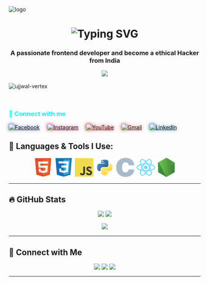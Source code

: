 ![logo](https://github.com/user-attachments/assets/2317299e-471e-43ac-95c7-8e05ed8f3771)



<h1 align="center">
  <img src="https://readme-typing-svg.herokuapp.com?font=Fira+Code&size=30&pause=1000&center=true&vCenter=true&width=435&lines=Hi+%F0%9F%91%8B%2C+I'm+Ujjwal+Kumar;A+Passionate+Web+Developer;Full+Stack+Learner+%F0%9F%92%BB;Lover+of+Clean+UI+%26+UX+%F0%9F%92%A1" alt="Typing SVG" />
</h1>

<h3 align="center">A passionate frontend developer and become a ethical Hacker from India</h3>
<div align="center">
  <img src="https://media.giphy.com/media/f3iwJFOVOwuy7K6FFw/giphy.gif" width="300px">
</div>

<p align="left"> <img src="https://komarev.com/ghpvc/?username=ujjwal-vertex&label=Profile%20views&color=0e75b6&style=flat" alt="ujjwal-vertex" /> </p>

<p align="left"> <a href="https://twitter.com/" target="blank"><img src="https://img.shields.io/twitter/follow/?logo=twitter&style=for-the-badge" alt="" /></a> </p>

<h3 align="left" style="color:#00ffff;">🔗 Connect with me</h3>
<p align="left" style="display: flex; gap: 20px;">

  <a href="https://fb.com/ujjwal tripathi" target="_blank">
    <img src="https://img.icons8.com/color/48/000000/facebook-new.png" alt="Facebook" 
         style="transition: transform 0.3s ease, filter 0.3s ease; filter: drop-shadow(0 0 5px #4267B2);" 
         onmouseover="this.style.transform='scale(1.2)'; this.style.filter='drop-shadow(0 0 10px #4267B2)';" 
         onmouseout="this.style.transform='scale(1)'; this.style.filter='drop-shadow(0 0 5px #4267B2)';"/>
  </a>

  <a href="https://instagram.com/_ujjwal_tripathi_7" target="_blank">
    <img src="https://img.icons8.com/color/48/000000/instagram-new.png" alt="Instagram" 
         style="transition: transform 0.3s ease, filter 0.3s ease; filter: drop-shadow(0 0 5px #E1306C);" 
         onmouseover="this.style.transform='scale(1.2)'; this.style.filter='drop-shadow(0 0 10px #E1306C)';" 
         onmouseout="this.style.transform='scale(1)'; this.style.filter='drop-shadow(0 0 5px #E1306C)';"/>
  </a>

  <a href="https://www.youtube.com/c/ujjwalmusicstudio" target="_blank">
    <img src="https://img.icons8.com/color/48/000000/youtube-play.png" alt="YouTube" 
         style="transition: transform 0.3s ease, filter 0.3s ease; filter: drop-shadow(0 0 5px #FF0000);" 
         onmouseover="this.style.transform='scale(1.2)'; this.style.filter='drop-shadow(0 0 10px #FF0000)';" 
         onmouseout="this.style.transform='scale(1)'; this.style.filter='drop-shadow(0 0 5px #FF0000)';"/>
  </a>

  <a href="mailto:ujjwal2052005@gmail.com" target="_blank">
    <img src="https://img.icons8.com/color/48/000000/gmail--v1.png" alt="Gmail" 
         style="transition: transform 0.3s ease, filter 0.3s ease; filter: drop-shadow(0 0 5px #D44638);" 
         onmouseover="this.style.transform='scale(1.2)'; this.style.filter='drop-shadow(0 0 10px #D44638)';" 
         onmouseout="this.style.transform='scale(1)'; this.style.filter='drop-shadow(0 0 5px #D44638)';"/>
  </a>

  <a href="https://www.linkedin.com/in/ujjawal-kumar-169297333" target="_blank">
    <img src="https://img.icons8.com/color/48/000000/linkedin.png" alt="LinkedIn" 
         style="transition: transform 0.3s ease, filter 0.3s ease; filter: drop-shadow(0 0 5px #0077B5);" 
         onmouseover="this.style.transform='scale(1.2)'; this.style.filter='drop-shadow(0 0 10px #0077B5)';" 
         onmouseout="this.style.transform='scale(1)'; this.style.filter='drop-shadow(0 0 5px #0077B5)';"/>
  </a>

</p>


## 🚀 Languages & Tools I Use:

<p align="center">
  <a href="#"><img src="https://raw.githubusercontent.com/devicons/devicon/master/icons/html5/html5-original.svg" title="HTML5" alt="HTML" width="50" height="50"/></a>
  <a href="#"><img src="https://raw.githubusercontent.com/devicons/devicon/master/icons/css3/css3-original.svg" title="CSS3" alt="CSS" width="50" height="50"/></a>
  <a href="#"><img src="https://raw.githubusercontent.com/devicons/devicon/master/icons/javascript/javascript-original.svg" title="JavaScript" alt="JavaScript" width="50" height="50"/></a>
  <a href="#"><img src="https://raw.githubusercontent.com/devicons/devicon/master/icons/python/python-original.svg" title="Python" alt="Python" width="50" height="50"/></a>
  <a href="#"><img src="https://raw.githubusercontent.com/devicons/devicon/master/icons/c/c-original.svg" title="C" alt="C" width="50" height="50"/></a>
  <a href="#"><img src="https://raw.githubusercontent.com/devicons/devicon/master/icons/react/react-original.svg" title="ReactJS" alt="ReactJS" width="50" height="50"/></a>
  <a href="#"><img src="https://raw.githubusercontent.com/devicons/devicon/master/icons/nodejs/nodejs-original.svg" title="NodeJS" alt="NodeJS" width="50" height="50"/></a>
</p>

---

## 🔥 GitHub Stats

<p align="center">
  <img src="https://github-readme-stats.vercel.app/api?username=ujjwal-vertex&show_icons=true&theme=radical&border_radius=15" width="48%" />
  <img src="https://github-readme-stats.vercel.app/api/top-langs/?username=ujjwal-vertex&layout=compact&theme=radical&border_radius=15" width="48%" />
</p>

<p align="center">
  <img src="https://github-readme-streak-stats.herokuapp.com?user=ujjwal-vertex&theme=radical&border_radius=15&date_format=M%20j%5B%2C%20Y%5D" />
</p>

---

## 🧠 Connect with Me

<p align="center">
  <a href="mailto:ujjwalkumar@example.com"><img src="https://img.shields.io/badge/Email-ujjwal@example.com-red?style=for-the-badge&logo=gmail"></a>
  <a href="https://www.linkedin.com/in/ujjwal-vertex"><img src="https://img.shields.io/badge/LinkedIn-ujjwal--vertex-blue?style=for-the-badge&logo=linkedin"></a>
  <a href="https://github.com/ujjwal-vertex"><img src="https://img.shields.io/badge/GitHub-ujjwal--vertex-black?style=for-the-badge&logo=github"></a>
</p>

---

<!-- 🌟 OPTIONAL: Add glow hover effect (for GitHub profile README) -->
<style>
  img:hover {
    transform: scale(1.1);
    transition: 0.3s;
    filter: drop-shadow(0 0 8px #00ffe5);
  }
</style>

